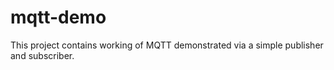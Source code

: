 # mqtt-demo
This project contains working of MQTT demonstrated via a simple publisher and subscriber.
